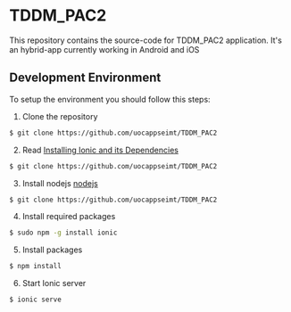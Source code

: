 # TDDM_PAC2

This repository contains the source-code for TDDM_PAC2 application. It's an hybrid-app currently working in Android and iOS 

## Development Environment

To setup the environment you should follow this steps:

1. Clone the repository
```bash
$ git clone https://github.com/uocappseimt/TDDM_PAC2
```
2. Read [Installing Ionic and its Dependencies](http://ionicframework.com/docs/guide/installation.html)
```bash
$ git clone https://github.com/uocappseimt/TDDM_PAC2
```
3. Install nodejs [nodejs](https://nodejs.org/en/download/)
```bash
$ git clone https://github.com/uocappseimt/TDDM_PAC2
```
4. Install required packages
```bash
$ sudo npm -g install ionic
```
5. Install packages
```bash
$ npm install
```
6. Start Ionic server
```bash
$ ionic serve
```
